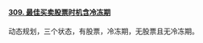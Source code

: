 #### [309. 最佳买卖股票时机含冷冻期](https://leetcode-cn.com/problems/best-time-to-buy-and-sell-stock-with-cooldown/)

动态规划，三个状态，有股票，冷冻期，无股票且无冷冻期。

